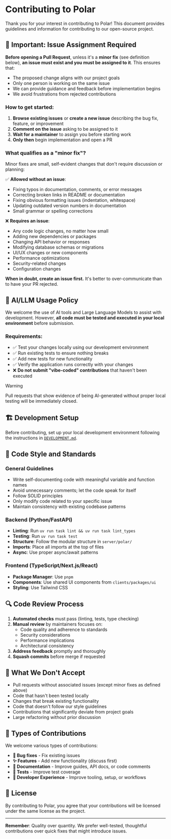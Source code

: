 # Contributing to Polar

Thank you for your interest in contributing to Polar! This document provides guidelines and information for contributing to our open-source project.

## 🚨 Important: Issue Assignment Required

**Before opening a Pull Request**, unless it's a **minor fix** (see definition below), **an issue must exist and you must be assigned to it**. This ensures that:

- The proposed change aligns with our project goals
- Only one person is working on the same issue
- We can provide guidance and feedback before implementation begins
- We avoid frustrations from rejected contributions

### How to get started:

1. **Browse existing issues** or **create a new issue** describing the bug fix, feature, or improvement
2. **Comment on the issue** asking to be assigned to it
3. **Wait for a maintainer** to assign you before starting work
4. **Only then** begin implementation and open a PR

### What qualifies as a "minor fix"?

Minor fixes are small, self-evident changes that don't require discussion or planning:

✅ **Allowed without an issue**:

- Fixing typos in documentation, comments, or error messages
- Correcting broken links in README or documentation
- Fixing obvious formatting issues (indentation, whitespace)
- Updating outdated version numbers in documentation
- Small grammar or spelling corrections

❌ **Requires an issue**:

- Any code logic changes, no matter how small
- Adding new dependencies or packages
- Changing API behavior or responses
- Modifying database schemas or migrations
- UI/UX changes or new components
- Performance optimizations
- Security-related changes
- Configuration changes

**When in doubt, create an issue first.** It's better to over-communicate than to have your PR rejected.

## 🤖 AI/LLM Usage Policy

We welcome the use of AI tools and Large Language Models to assist with development. However, **all code must be tested and executed in your local environment** before submission.

### Requirements:

- ✅ Test your changes locally using our development environment
- ✅ Run existing tests to ensure nothing breaks
- ✅ Add new tests for new functionality
- ✅ Verify the application runs correctly with your changes
- ❌ **Do not submit "vibe-coded" contributions** that haven't been executed

> [!WARNING]
> Pull requests that show evidence of being AI-generated without proper local testing will be immediately closed.

## 🏗️ Development Setup

Before contributing, set up your local development environment following the instructions in [`DEVELOPMENT.md`](./DEVELOPMENT.md).

## 🎨 Code Style and Standards

### General Guidelines

- Write self-documenting code with meaningful variable and function names
- Avoid unnecessary comments; let the code speak for itself
- Follow SOLID principles
- Only modify code related to your specific issue
- Maintain consistency with existing codebase patterns

### Backend (Python/FastAPI)

- **Linting**: Run `uv run task lint && uv run task lint_types`
- **Testing**: Run `uv run task test`
- **Structure**: Follow the modular structure in `server/polar/`
- **Imports**: Place all imports at the top of files
- **Async**: Use proper async/await patterns

### Frontend (TypeScript/Next.js/React)

- **Package Manager**: Use `pnpm`
- **Components**: Use shared UI components from `clients/packages/ui`
- **Styling**: Use Tailwind CSS

## 🔍 Code Review Process

1. **Automated checks** must pass (linting, tests, type checking)
2. **Manual review** by maintainers focuses on:
    - Code quality and adherence to standards
    - Security considerations
    - Performance implications
    - Architectural consistency
3. **Address feedback** promptly and thoroughly
4. **Squash commits** before merge if requested

## 🚫 What We Don't Accept

- Pull requests without associated issues (except minor fixes as defined above)
- Code that hasn't been tested locally
- Changes that break existing functionality
- Code that doesn't follow our style guidelines
- Contributions that significantly deviate from project goals
- Large refactoring without prior discussion

## 🎯 Types of Contributions

We welcome various types of contributions:

- **🐛 Bug fixes** - Fix existing issues
- **✨ Features** - Add new functionality (discuss first)
- **📝 Documentation** - Improve guides, API docs, or code comments
- **🧪 Tests** - Improve test coverage
- **🔧 Developer Experience** - Improve tooling, setup, or workflows

## 📄 License

By contributing to Polar, you agree that your contributions will be licensed under the same license as the project.

---

**Remember**: Quality over quantity. We prefer well-tested, thoughtful contributions over quick fixes that might introduce issues.
